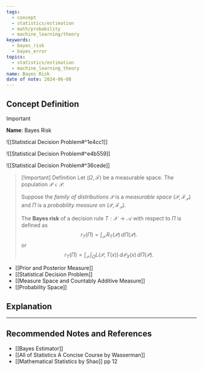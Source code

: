 ```yaml
---
tags:
  - concept
  - statistics/estimation
  - math/probability
  - machine_learning/theory
keywords:
  - bayes_risk
  - bayes_error
topics:
  - statistics/estimation
  - machine_learning_theory
name: Bayes Risk
date of note: 2024-06-08
---
```


## Concept Definition

>[!important]
>**Name**: Bayes Risk

![[Statistical Decision Problem#^1e4cc1]]

![[Statistical Decision Problem#^e4b559]]

![[Statistical Decision Problem#^36cede]]


>[!important] Definition
>Let $(\Omega, \mathscr{F})$ be a measurable space. The population $\mathcal{P} \in \mathscr{P}$. 
>
>Suppose the *family of distributions* $\mathscr{P}$  is a *measurable space* $(\mathscr{P}, \mathcal{F}_{\mathscr{P}})$ and $\Pi$ is a *probability measure* on $(\mathscr{P}, \mathcal{F}_{\mathscr{P}})$.
>
>The **Bayes risk** of a decision rule $T: \mathcal{X} \to \mathcal{A}$ with respect to $\Pi$ is defined as
>$$
>r_{T}(\Pi) = \int_{\mathscr{P}}\,R_{T}(\mathcal{P})\,d\Pi(\mathcal{P}).
>$$
>or
>$$
>r_{T}(\Pi) = \int_{\mathscr{P}}\,\int_{\Omega} L(\mathcal{P}, T(x))\,d\mathcal{P}_{X}(x)\,d\Pi(\mathcal{P}).
>$$

- [[Prior and Posterior Measure]]
- [[Statistical Decision Problem]]
- [[Measure Space and Countably Additive Measure]]
- [[Probability Space]]


## Explanation






-----------
##  Recommended Notes and References


- [[Bayes Estimator]]
- [[All of Statistics A Concise Course by Wasserman]]
- [[Mathematical Statistics by Shao]] pp 12